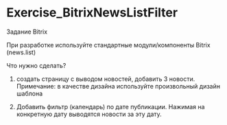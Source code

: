# Exercise_BitrixNewsListFilter

Задание Bitrix

При разработке используйте стандартные модули/компоненты Bitrix (news.list)

Что нужно сделать?

1. создать страницу с выводом новостей, добавить 3 новости.
Примечание: в качестве дизайна используйте произвольный дизайн шаблона

3. Добавить фильтр (календарь) по дате публикации. Нажимая на конкретную дату выводятся новости за эту дату.

